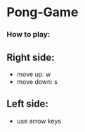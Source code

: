 # Pong-Game
### How to play:

## Right side:
* move up: w
* move down: s

## Left side:
* use arrow keys


